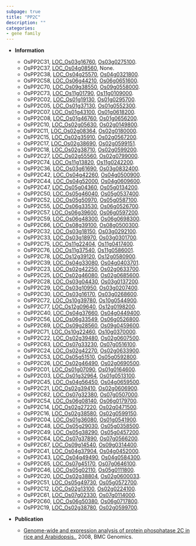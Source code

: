 ```yaml
---
subpage: true
title: "PP2C"
description: ""
categories:
- gene family
---
```


* **Information**  
    + OsPP2C31, [LOC_Os03g16760](http://rice.plantbiology.msu.edu/cgi-bin/ORF_infopage.cgi?orf=LOC_Os03g16760), [Os03g0275100](http://rapdb.dna.affrc.go.jp/viewer/gbrowse_details/irgsp1?name=Os03g0275100).
    + OsPP2C37, [LOC_Os04g08560](http://rice.plantbiology.msu.edu/cgi-bin/ORF_infopage.cgi?orf=LOC_Os04g08560), None.
    + OsPP2C38, [LOC_Os04g25570](http://rice.plantbiology.msu.edu/cgi-bin/ORF_infopage.cgi?orf=LOC_Os04g25570), [Os04g0321800](http://rapdb.dna.affrc.go.jp/viewer/gbrowse_details/irgsp1?name=Os04g0321800).
    + OsPP2C58, [LOC_Os06g44210](http://rice.plantbiology.msu.edu/cgi-bin/ORF_infopage.cgi?orf=LOC_Os06g44210), [Os06g0651600](http://rapdb.dna.affrc.go.jp/viewer/gbrowse_details/irgsp1?name=Os06g0651600).
    + OsPP2C70, [LOC_Os09g38550](http://rice.plantbiology.msu.edu/cgi-bin/ORF_infopage.cgi?orf=LOC_Os09g38550), [Os09g0558000](http://rapdb.dna.affrc.go.jp/viewer/gbrowse_details/irgsp1?name=Os09g0558000).
    + OsPP2C73, [LOC_Os11g01790](http://rice.plantbiology.msu.edu/cgi-bin/ORF_infopage.cgi?orf=LOC_Os11g01790), [Os11g0109000](http://rapdb.dna.affrc.go.jp/viewer/gbrowse_details/irgsp1?name=Os11g0109000).
    + OsPP2C02, [LOC_Os01g19130](http://rice.plantbiology.msu.edu/cgi-bin/ORF_infopage.cgi?orf=LOC_Os01g19130), [Os01g0295700](http://rapdb.dna.affrc.go.jp/viewer/gbrowse_details/irgsp1?name=Os01g0295700).
    + OsPP2C05, [LOC_Os01g37130](http://rice.plantbiology.msu.edu/cgi-bin/ORF_infopage.cgi?orf=LOC_Os01g37130), [Os01g0552300](http://rapdb.dna.affrc.go.jp/viewer/gbrowse_details/irgsp1?name=Os01g0552300).
    + OsPP2C07, [LOC_Os01g43100](http://rice.plantbiology.msu.edu/cgi-bin/ORF_infopage.cgi?orf=LOC_Os01g43100), [Os01g0618200](http://rapdb.dna.affrc.go.jp/viewer/gbrowse_details/irgsp1?name=Os01g0618200).
    + OsPP2C08, [LOC_Os01g46760](http://rice.plantbiology.msu.edu/cgi-bin/ORF_infopage.cgi?orf=LOC_Os01g46760), [Os01g0656200](http://rapdb.dna.affrc.go.jp/viewer/gbrowse_details/irgsp1?name=Os01g0656200).
    + OsPP2C10, [LOC_Os02g05630](http://rice.plantbiology.msu.edu/cgi-bin/ORF_infopage.cgi?orf=LOC_Os02g05630), [Os02g0149800](http://rapdb.dna.affrc.go.jp/viewer/gbrowse_details/irgsp1?name=Os02g0149800).
    + OsPP2C11, [LOC_Os02g08364](http://rice.plantbiology.msu.edu/cgi-bin/ORF_infopage.cgi?orf=LOC_Os02g08364), [Os02g0180000](http://rapdb.dna.affrc.go.jp/viewer/gbrowse_details/irgsp1?name=Os02g0180000).
    + OsPP2C15, [LOC_Os02g35910](http://rice.plantbiology.msu.edu/cgi-bin/ORF_infopage.cgi?orf=LOC_Os02g35910), [Os02g0567200](http://rapdb.dna.affrc.go.jp/viewer/gbrowse_details/irgsp1?name=Os02g0567200).
    + OsPP2C17, [LOC_Os02g38690](http://rice.plantbiology.msu.edu/cgi-bin/ORF_infopage.cgi?orf=LOC_Os02g38690), [Os02g0599151](http://rapdb.dna.affrc.go.jp/viewer/gbrowse_details/irgsp1?name=Os02g0599151).
    + OsPP2C18, [LOC_Os02g38710](http://rice.plantbiology.msu.edu/cgi-bin/ORF_infopage.cgi?orf=LOC_Os02g38710), [Os02g0599200](http://rapdb.dna.affrc.go.jp/viewer/gbrowse_details/irgsp1?name=Os02g0599200).
    + OsPP2C27, [LOC_Os02g55560](http://rice.plantbiology.msu.edu/cgi-bin/ORF_infopage.cgi?orf=LOC_Os02g55560), [Os02g0799000](http://rapdb.dna.affrc.go.jp/viewer/gbrowse_details/irgsp1?name=Os02g0799000).
    + OsPP2C74, [LOC_Os11g13820](http://rice.plantbiology.msu.edu/cgi-bin/ORF_infopage.cgi?orf=LOC_Os11g13820), [Os11g0242200](http://rapdb.dna.affrc.go.jp/viewer/gbrowse_details/irgsp1?name=Os11g0242200).
    + OsPP2C36, [LOC_Os03g61690](http://rice.plantbiology.msu.edu/cgi-bin/ORF_infopage.cgi?orf=LOC_Os03g61690), [Os03g0832400](http://rapdb.dna.affrc.go.jp/viewer/gbrowse_details/irgsp1?name=Os03g0832400).
    + OsPP2C42, [LOC_Os04g42260](http://rice.plantbiology.msu.edu/cgi-bin/ORF_infopage.cgi?orf=LOC_Os04g42260), [Os04g0500900](http://rapdb.dna.affrc.go.jp/viewer/gbrowse_details/irgsp1?name=Os04g0500900).
    + OsPP2C44, [LOC_Os04g52000](http://rice.plantbiology.msu.edu/cgi-bin/ORF_infopage.cgi?orf=LOC_Os04g52000), [Os04g0609600](http://rapdb.dna.affrc.go.jp/viewer/gbrowse_details/irgsp1?name=Os04g0609600).
    + OsPP2C47, [LOC_Os05g04360](http://rice.plantbiology.msu.edu/cgi-bin/ORF_infopage.cgi?orf=LOC_Os05g04360), [Os05g0134200](http://rapdb.dna.affrc.go.jp/viewer/gbrowse_details/irgsp1?name=Os05g0134200).
    + OsPP2C50, [LOC_Os05g46040](http://rice.plantbiology.msu.edu/cgi-bin/ORF_infopage.cgi?orf=LOC_Os05g46040), [Os05g0537400](http://rapdb.dna.affrc.go.jp/viewer/gbrowse_details/irgsp1?name=Os05g0537400).
    + OsPP2C52, [LOC_Os05g50970](http://rice.plantbiology.msu.edu/cgi-bin/ORF_infopage.cgi?orf=LOC_Os05g50970), [Os05g0587100](http://rapdb.dna.affrc.go.jp/viewer/gbrowse_details/irgsp1?name=Os05g0587100).
    + OsPP2C55, [LOC_Os06g33530](http://rice.plantbiology.msu.edu/cgi-bin/ORF_infopage.cgi?orf=LOC_Os06g33530), [Os06g0526700](http://rapdb.dna.affrc.go.jp/viewer/gbrowse_details/irgsp1?name=Os06g0526700).
    + OsPP2C57, [LOC_Os06g39600](http://rice.plantbiology.msu.edu/cgi-bin/ORF_infopage.cgi?orf=LOC_Os06g39600), [Os06g0597200](http://rapdb.dna.affrc.go.jp/viewer/gbrowse_details/irgsp1?name=Os06g0597200).
    + OsPP2C59, [LOC_Os06g48300](http://rice.plantbiology.msu.edu/cgi-bin/ORF_infopage.cgi?orf=LOC_Os06g48300), [Os06g0698300](http://rapdb.dna.affrc.go.jp/viewer/gbrowse_details/irgsp1?name=Os06g0698300).
    + OsPP2C66, [LOC_Os08g39100](http://rice.plantbiology.msu.edu/cgi-bin/ORF_infopage.cgi?orf=LOC_Os08g39100), [Os08g0500300](http://rapdb.dna.affrc.go.jp/viewer/gbrowse_details/irgsp1?name=Os08g0500300).
    + OsPP2C32, [LOC_Os03g18150](http://rice.plantbiology.msu.edu/cgi-bin/ORF_infopage.cgi?orf=LOC_Os03g18150), [Os03g0292100](http://rapdb.dna.affrc.go.jp/viewer/gbrowse_details/irgsp1?name=Os03g0292100).
    + OsPP2C33, [LOC_Os03g18970](http://rice.plantbiology.msu.edu/cgi-bin/ORF_infopage.cgi?orf=LOC_Os03g18970), [Os03g0301700](http://rapdb.dna.affrc.go.jp/viewer/gbrowse_details/irgsp1?name=Os03g0301700).
    + OsPP2C75, [LOC_Os11g22404](http://rice.plantbiology.msu.edu/cgi-bin/ORF_infopage.cgi?orf=LOC_Os11g22404), [Os11g0417400](http://rapdb.dna.affrc.go.jp/viewer/gbrowse_details/irgsp1?name=Os11g0417400).
    + OsPP2C76, [LOC_Os11g37540](http://rice.plantbiology.msu.edu/cgi-bin/ORF_infopage.cgi?orf=LOC_Os11g37540), [Os11g0586001](http://rapdb.dna.affrc.go.jp/viewer/gbrowse_details/irgsp1?name=Os11g0586001).
    + OsPP2C78, [LOC_Os12g39120](http://rice.plantbiology.msu.edu/cgi-bin/ORF_infopage.cgi?orf=LOC_Os12g39120), [Os12g0580900](http://rapdb.dna.affrc.go.jp/viewer/gbrowse_details/irgsp1?name=Os12g0580900).
    + OsPP2C39, [LOC_Os04g33080](http://rice.plantbiology.msu.edu/cgi-bin/ORF_infopage.cgi?orf=LOC_Os04g33080), [Os04g0403701](http://rapdb.dna.affrc.go.jp/viewer/gbrowse_details/irgsp1?name=Os04g0403701).
    + OsPP2C23, [LOC_Os02g42250](http://rice.plantbiology.msu.edu/cgi-bin/ORF_infopage.cgi?orf=LOC_Os02g42250), [Os02g0633700](http://rapdb.dna.affrc.go.jp/viewer/gbrowse_details/irgsp1?name=Os02g0633700).
    + OsPP2C25, [LOC_Os02g46080](http://rice.plantbiology.msu.edu/cgi-bin/ORF_infopage.cgi?orf=LOC_Os02g46080), [Os02g0685600](http://rapdb.dna.affrc.go.jp/viewer/gbrowse_details/irgsp1?name=Os02g0685600).
    + OsPP2C28, [LOC_Os03g04430](http://rice.plantbiology.msu.edu/cgi-bin/ORF_infopage.cgi?orf=LOC_Os03g04430), [Os03g0137200](http://rapdb.dna.affrc.go.jp/viewer/gbrowse_details/irgsp1?name=Os03g0137200).
    + OsPP2C29, [LOC_Os03g10950](http://rice.plantbiology.msu.edu/cgi-bin/ORF_infopage.cgi?orf=LOC_Os03g10950), [Os03g0207400](http://rapdb.dna.affrc.go.jp/viewer/gbrowse_details/irgsp1?name=Os03g0207400).
    + OsPP2C30, [LOC_Os03g16170](http://rice.plantbiology.msu.edu/cgi-bin/ORF_infopage.cgi?orf=LOC_Os03g16170), [Os03g0268600](http://rapdb.dna.affrc.go.jp/viewer/gbrowse_details/irgsp1?name=Os03g0268600).
    + OsPP2C72, [LOC_Os10g39780](http://rice.plantbiology.msu.edu/cgi-bin/ORF_infopage.cgi?orf=LOC_Os10g39780), [Os10g0544900](http://rapdb.dna.affrc.go.jp/viewer/gbrowse_details/irgsp1?name=Os10g0544900).
    + OsPP2C77, [LOC_Os12g09640](http://rice.plantbiology.msu.edu/cgi-bin/ORF_infopage.cgi?orf=LOC_Os12g09640), [Os12g0198200](http://rapdb.dna.affrc.go.jp/viewer/gbrowse_details/irgsp1?name=Os12g0198200).
    + OsPP2C40, [LOC_Os04g37660](http://rice.plantbiology.msu.edu/cgi-bin/ORF_infopage.cgi?orf=LOC_Os04g37660), [Os04g0449400](http://rapdb.dna.affrc.go.jp/viewer/gbrowse_details/irgsp1?name=Os04g0449400).
    + OsPP2C56, [LOC_Os06g33549](http://rice.plantbiology.msu.edu/cgi-bin/ORF_infopage.cgi?orf=LOC_Os06g33549), [Os06g0526800](http://rapdb.dna.affrc.go.jp/viewer/gbrowse_details/irgsp1?name=Os06g0526800).
    + OsPP2C69, [LOC_Os09g28560](http://rice.plantbiology.msu.edu/cgi-bin/ORF_infopage.cgi?orf=LOC_Os09g28560), [Os09g0459600](http://rapdb.dna.affrc.go.jp/viewer/gbrowse_details/irgsp1?name=Os09g0459600).
    + OsPP2C71, [LOC_Os10g22460](http://rice.plantbiology.msu.edu/cgi-bin/ORF_infopage.cgi?orf=LOC_Os10g22460), [Os10g0370000](http://rapdb.dna.affrc.go.jp/viewer/gbrowse_details/irgsp1?name=Os10g0370000).
    + OsPP2C22, [LOC_Os02g39480](http://rice.plantbiology.msu.edu/cgi-bin/ORF_infopage.cgi?orf=LOC_Os02g39480), [Os02g0607500](http://rapdb.dna.affrc.go.jp/viewer/gbrowse_details/irgsp1?name=Os02g0607500).
    + OsPP2C63, [LOC_Os07g33230](http://rice.plantbiology.msu.edu/cgi-bin/ORF_infopage.cgi?orf=LOC_Os07g33230), [Os07g0516100](http://rapdb.dna.affrc.go.jp/viewer/gbrowse_details/irgsp1?name=Os07g0516100).
    + OsPP2C24, [LOC_Os02g42270](http://rice.plantbiology.msu.edu/cgi-bin/ORF_infopage.cgi?orf=LOC_Os02g42270), [Os02g0633900](http://rapdb.dna.affrc.go.jp/viewer/gbrowse_details/irgsp1?name=Os02g0633900).
    + OsPP2C53, [LOC_Os05g51510](http://rice.plantbiology.msu.edu/cgi-bin/ORF_infopage.cgi?orf=LOC_Os05g51510), [Os05g0592800](http://rapdb.dna.affrc.go.jp/viewer/gbrowse_details/irgsp1?name=Os05g0592800).
    + OsPP2C26, [LOC_Os02g46490](http://rice.plantbiology.msu.edu/cgi-bin/ORF_infopage.cgi?orf=LOC_Os02g46490), [Os02g0690500](http://rapdb.dna.affrc.go.jp/viewer/gbrowse_details/irgsp1?name=Os02g0690500).
    + OsPP2C01, [LOC_Os01g07090](http://rice.plantbiology.msu.edu/cgi-bin/ORF_infopage.cgi?orf=LOC_Os01g07090), [Os01g0164600](http://rapdb.dna.affrc.go.jp/viewer/gbrowse_details/irgsp1?name=Os01g0164600).
    + OsPP2C03, [LOC_Os01g32964](http://rice.plantbiology.msu.edu/cgi-bin/ORF_infopage.cgi?orf=LOC_Os01g32964), [Os01g0513100](http://rapdb.dna.affrc.go.jp/viewer/gbrowse_details/irgsp1?name=Os01g0513100).
    + OsPP2C45, [LOC_Os04g56450](http://rice.plantbiology.msu.edu/cgi-bin/ORF_infopage.cgi?orf=LOC_Os04g56450), [Os04g0659500](http://rapdb.dna.affrc.go.jp/viewer/gbrowse_details/irgsp1?name=Os04g0659500).
    + OsPP2C21, [LOC_Os02g39410](http://rice.plantbiology.msu.edu/cgi-bin/ORF_infopage.cgi?orf=LOC_Os02g39410), [Os02g0606900](http://rapdb.dna.affrc.go.jp/viewer/gbrowse_details/irgsp1?name=Os02g0606900).
    + OsPP2C62, [LOC_Os07g32380](http://rice.plantbiology.msu.edu/cgi-bin/ORF_infopage.cgi?orf=LOC_Os07g32380), [Os07g0507000](http://rapdb.dna.affrc.go.jp/viewer/gbrowse_details/irgsp1?name=Os07g0507000).
    + OsPP2C54, [LOC_Os06g08140](http://rice.plantbiology.msu.edu/cgi-bin/ORF_infopage.cgi?orf=LOC_Os06g08140), [Os06g0179700](http://rapdb.dna.affrc.go.jp/viewer/gbrowse_details/irgsp1?name=Os06g0179700).
    + OsPP2C14, [LOC_Os02g27220](http://rice.plantbiology.msu.edu/cgi-bin/ORF_infopage.cgi?orf=LOC_Os02g27220), [Os02g0471500](http://rapdb.dna.affrc.go.jp/viewer/gbrowse_details/irgsp1?name=Os02g0471500).
    + OsPP2C16, [LOC_Os02g38580](http://rice.plantbiology.msu.edu/cgi-bin/ORF_infopage.cgi?orf=LOC_Os02g38580), [Os02g0599150](http://rapdb.dna.affrc.go.jp/viewer/gbrowse_details/irgsp1?name=Os02g0599150).
    + OsPP2C04, [LOC_Os01g36080](http://rice.plantbiology.msu.edu/cgi-bin/ORF_infopage.cgi?orf=LOC_Os01g36080), [Os01g0541900](http://rapdb.dna.affrc.go.jp/viewer/gbrowse_details/irgsp1?name=Os01g0541900).
    + OsPP2C48, [LOC_Os05g29030](http://rice.plantbiology.msu.edu/cgi-bin/ORF_infopage.cgi?orf=LOC_Os05g29030), [Os05g0358500](http://rapdb.dna.affrc.go.jp/viewer/gbrowse_details/irgsp1?name=Os05g0358500).
    + OsPP2C49, [LOC_Os05g38290](http://rice.plantbiology.msu.edu/cgi-bin/ORF_infopage.cgi?orf=LOC_Os05g38290), [Os05g0457200](http://rapdb.dna.affrc.go.jp/viewer/gbrowse_details/irgsp1?name=Os05g0457200).
    + OsPP2C64, [LOC_Os07g37890](http://rice.plantbiology.msu.edu/cgi-bin/ORF_infopage.cgi?orf=LOC_Os07g37890), [Os07g0566200](http://rapdb.dna.affrc.go.jp/viewer/gbrowse_details/irgsp1?name=Os07g0566200).
    + OsPP2C67, [LOC_Os09g14540](http://rice.plantbiology.msu.edu/cgi-bin/ORF_infopage.cgi?orf=LOC_Os09g14540), [Os09g0314400](http://rapdb.dna.affrc.go.jp/viewer/gbrowse_details/irgsp1?name=Os09g0314400).
    + OsPP2C41, [LOC_Os04g37904](http://rice.plantbiology.msu.edu/cgi-bin/ORF_infopage.cgi?orf=LOC_Os04g37904), [Os04g0452000](http://rapdb.dna.affrc.go.jp/viewer/gbrowse_details/irgsp1?name=Os04g0452000).
    + OsPP2C43, [LOC_Os04g49490](http://rice.plantbiology.msu.edu/cgi-bin/ORF_infopage.cgi?orf=LOC_Os04g49490), [Os04g0584300](http://rapdb.dna.affrc.go.jp/viewer/gbrowse_details/irgsp1?name=Os04g0584300).
    + OsPP2C65, [LOC_Os07g45170](http://rice.plantbiology.msu.edu/cgi-bin/ORF_infopage.cgi?orf=LOC_Os07g45170), [Os07g0646100](http://rapdb.dna.affrc.go.jp/viewer/gbrowse_details/irgsp1?name=Os07g0646100).
    + OsPP2C46, [LOC_Os05g02110](http://rice.plantbiology.msu.edu/cgi-bin/ORF_infopage.cgi?orf=LOC_Os05g02110), [Os05g0111800](http://rapdb.dna.affrc.go.jp/viewer/gbrowse_details/irgsp1?name=Os05g0111800).
    + OsPP2C20, [LOC_Os02g38804](http://rice.plantbiology.msu.edu/cgi-bin/ORF_infopage.cgi?orf=LOC_Os02g38804), [Os02g0600033](http://rapdb.dna.affrc.go.jp/viewer/gbrowse_details/irgsp1?name=Os02g0600033).
    + OsPP2C51, [LOC_Os05g49730](http://rice.plantbiology.msu.edu/cgi-bin/ORF_infopage.cgi?orf=LOC_Os05g49730), [Os05g0572700](http://rapdb.dna.affrc.go.jp/viewer/gbrowse_details/irgsp1?name=Os05g0572700).
    + OsPP2C12, [LOC_Os02g13100](http://rice.plantbiology.msu.edu/cgi-bin/ORF_infopage.cgi?orf=LOC_Os02g13100), [Os02g0224100](http://rapdb.dna.affrc.go.jp/viewer/gbrowse_details/irgsp1?name=Os02g0224100).
    + OsPP2C61, [LOC_Os07g02330](http://rice.plantbiology.msu.edu/cgi-bin/ORF_infopage.cgi?orf=LOC_Os07g02330), [Os07g0114000](http://rapdb.dna.affrc.go.jp/viewer/gbrowse_details/irgsp1?name=Os07g0114000).
    + OsPP2C60, [LOC_Os06g50380](http://rice.plantbiology.msu.edu/cgi-bin/ORF_infopage.cgi?orf=LOC_Os06g50380), [Os06g0717800](http://rapdb.dna.affrc.go.jp/viewer/gbrowse_details/irgsp1?name=Os06g0717800).
    + OsPP2C19, [LOC_Os02g38780](http://rice.plantbiology.msu.edu/cgi-bin/ORF_infopage.cgi?orf=LOC_Os02g38780), [Os02g0599700](http://rapdb.dna.affrc.go.jp/viewer/gbrowse_details/irgsp1?name=Os02g0599700).

* **Publication**  
    + [Genome-wide and expression analysis of protein phosphatase 2C in rice and Arabidopsis.](http://www.ncbi.nlm.nih.gov/pubmed?term=Genome-wide+and+expression+analysis+of+protein+phosphatase+2C+in+rice+and+Arabidopsis.%5BTitle%5D), 2008, BMC Genomics.


